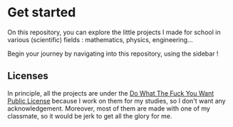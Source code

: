 # Get started

On this repository, you can explore the little projects I made for school in various (scientific) fields : mathematics, physics, engineering...

Begin your journey by navigating into this repository, using the sidebar !

## Licenses

In principle, all the projects are under the [Do What The Fuck You Want Public License](http://www.wtfpl.net/) because I work on them for my studies, so I don't want any acknowledgement. Moreover, most of them are made with one of my classmate, so it would be jerk to get all the glory for me.
